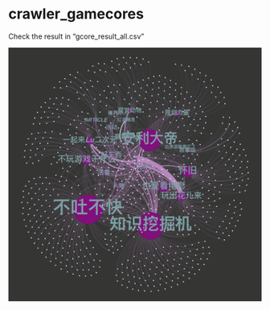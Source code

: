 # crawler_gamecores

Check the result in “gcore_result_all.csv”

![alt tag](figures/category.pdf.png)
